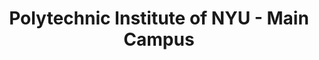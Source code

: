 ---
layout: repo
title: "Polytechnic Institute of NYU - Main Campus"
id: 19463
permalink: repos/19463/
---
